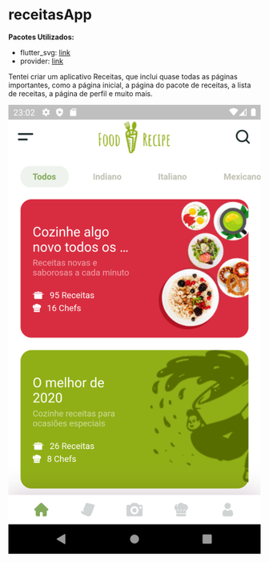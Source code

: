 # receitasApp

**Pacotes Utilizados:**

- flutter_svg: [link](https://pub.dev/packages/flutter_svg)
- provider: [link](https://pub.dev/packages/provider)

Tentei criar um aplicativo Receitas, que inclui quase todas as páginas importantes, como a página inicial, a página do pacote de receitas, a lista de receitas, a página de perfil e muito mais.

![App UI](/app.png)